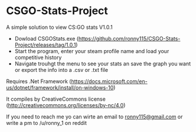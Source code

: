 # CSGO-Stats-Project
A simple solution to view CS:GO stats
V1.0.1
- Dowload CSGOStats.exe (https://github.com/ronny115/CSGO-Stats-Project/releases/tag/1.0.1)
- Start the program, enter your steam profile name and load your competitive history
- Navigate trouhgt the menu to see your stats an save the graph you want or export the info into a .csv or .txt file

Requires .Net Framework (https://docs.microsoft.com/en-us/dotnet/framework/install/on-windows-10)

It compiles by CreativeCommons license (http://creativecommons.org/licenses/by-nc/4.0)

If you need to reach me yo can wirte an email to ronny115@gmail.com or write a pm to /u/ronny_1 on reddit 
